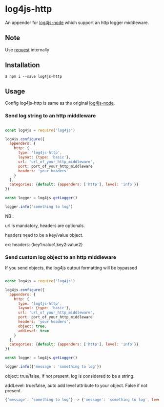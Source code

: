 # log4js-http
An appender for [log4js-node](https://github.com/nomiddlename/log4js-node) which support an http logger middleware.

## Note

Use [request](https://www.npmjs.com/package/request) internally

## Installation

```
$ npm i --save log4js-http
```

## Usage
Config log4js-http is same as the original [log4js-node](https://github.com/nomiddlename/log4js-node).

### Send log string to an http middleware

```javascript

const log4js = require('log4js')

log4js.configure({
  appenders: {
    http: {
      type: 'log4js-http',
      layout: {type: 'basic'},
      url: 'url_of_your_http_middleware',
      port: port_of_your_http_middleware
      headers: 'your headers'
    }
  },
  categories: {default: {appenders: ['http'], level: 'info'}}
})

const logger = log4js.getLogger()

logger.info('something to log')

```
NB :

url is mandatory, headers are optionals.

headers need to be a key/value object.

ex: headers: {key1:value1,key2:value2}

### Send custom log object to an http middleware

If you send objects, the log4js output formatting will be bypassed

```javascript

const log4js = require('log4js')

log4js.configure({
  appenders: {
    http: {
      type: 'log4js-http',
      layout: {type: 'basic'},
      url: 'url_of_your_http_middleware',
      port: port_of_your_http_middleware
      headers: 'your headers',
      object: true,
      addLevel: true
    }
  },
  categories: {default: {appenders: ['http'], level: 'info'}}
})

const logger = log4js.getLogger()

logger.info({'message': 'something to log'})

```

object: true/false, if not present, log is considered to be a string.

addLevel: true/false, auto add level attribute to your object. False if not present.

```javascript
{'message': 'something to log'} -> {'message': 'something to log', level: 'INFO'}
```


